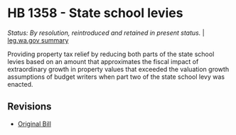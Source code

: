 # HB 1358 - State school levies
*Status: By resolution, reintroduced and retained in present status.* | [leg.wa.gov summary](https://app.leg.wa.gov/billsummary?BillNumber=1358&Year=2021)

Providing property tax relief by reducing both parts of the state school levies based on an amount that approximates the fiscal impact of extraordinary growth in property values that exceeded the valuation growth assumptions of budget writers when part two of the state school levy was enacted.

## Revisions
* [Original Bill](1/)